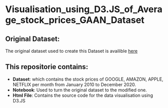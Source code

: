 # Visualisation_using_D3.JS_of_Average_stock_prices_GAAN_Dataset

## Original Dataset:
The original dataset used to create this Dataset is availible [here](https://www.kaggle.com/datasets/kaushiksuresh147/faang-fbamazonapplenetflixgoogle-stocks?select=NFLX+Historical+Data.csv)

## This repositorie contains:
- **Dataset**: which contains the stock prices of GOOGLE, AMAZON, APPLE, NETFLIX per month from January 2010 to December 2020.
- **Notebook**: Used to turn the original dataset to the modified one.
- **Html File**: Contains the source code for the data visualisation using D3.JS
